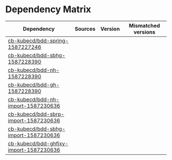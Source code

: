 # Dependency Matrix

Dependency | Sources | Version | Mismatched versions
---------- | ------- | ------- | -------------------
[cb-kubecd/bdd-spring-1587227246](https://github.com/cb-kubecd/bdd-spring-1587227246.git) |  | []() | 
[cb-kubecd/bdd-sbhg-1587228390](https://github.com/cb-kubecd/bdd-sbhg-1587228390.git) |  | []() | 
[cb-kubecd/bdd-nh-1587228390](https://github.com/cb-kubecd/bdd-nh-1587228390.git) |  | []() | 
[cb-kubecd/bdd-gh-1587228390](https://github.com/cb-kubecd/bdd-gh-1587228390.git) |  | []() | 
[cb-kubecd/bdd-nh-import-1587230636](https://github.com/cb-kubecd/bdd-nh-import-1587230636.git) |  | []() | 
[cb-kubecd/bdd-sbrp-import-1587230636](https://github.com/cb-kubecd/bdd-sbrp-import-1587230636.git) |  | []() | 
[cb-kubecd/bdd-sbhg-import-1587230636](https://github.com/cb-kubecd/bdd-sbhg-import-1587230636.git) |  | []() | 
[cb-kubecd/bdd-ghfjxy-import-1587230636](https://github.com/cb-kubecd/bdd-ghfjxy-import-1587230636.git) |  | []() | 
